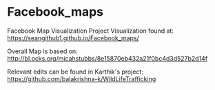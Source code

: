 # Facebook_maps
Facebook Map Visualization Project
Visualization found at:
https://seangithub1.github.io/Facebook_maps/

Overall Map is based on:
http://bl.ocks.org/micahstubbs/8e15870eb432a21f0bc4d3d527b2d14f

Relevant edits can be found in Karthik's project:
https://github.com/balakrishna-k/WildLifeTrafficking
